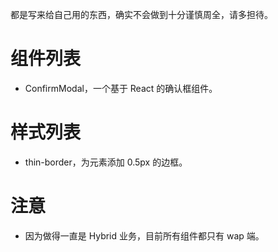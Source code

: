 都是写来给自己用的东西，确实不会做到十分谨慎周全，请多担待。

# 组件列表

* ConfirmModal，一个基于 React 的确认框组件。

# 样式列表

* thin-border，为元素添加 0.5px 的边框。

# 注意

* 因为做得一直是 Hybrid 业务，目前所有组件都只有 wap 端。
